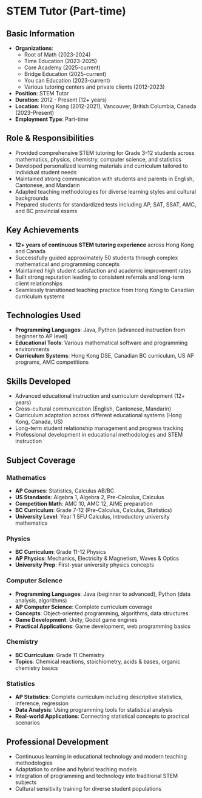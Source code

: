 # STEM Tutor (Part-time)

## Basic Information
- **Organizations**:
    - Root of Math (2023-2024)
    - Time Education (2023-2025)
    - Core Academy (2025-current) 
    - Bridge Education (2025-current)
    - You can Education (2023-current)
    - Various tutoring centers and private clients (2012-2023)
- **Position**: STEM Tutor
- **Duration**: 2012 - Present (12+ years)
- **Location**: Hong Kong (2012-2021), Vancouver, British Columbia, Canada (2023-Present)
- **Employment Type**: Part-time

## Role & Responsibilities
- Provided comprehensive STEM tutoring for Grade 3–12 students across mathematics, physics, chemistry, computer science, and statistics
- Developed personalized learning materials and curriculum tailored to individual student needs
- Maintained strong communication with students and parents in English, Cantonese, and Mandarin
- Adapted teaching methodologies for diverse learning styles and cultural backgrounds
- Prepared students for standardized tests including AP, SAT, SSAT, AMC, and BC provincial exams

## Key Achievements
- **12+ years of continuous STEM tutoring experience** across Hong Kong and Canada
- Successfully guided approximately 50 students through complex mathematical and programming concepts
- Maintained high student satisfaction and academic improvement rates
- Built strong reputation leading to consistent referrals and long-term client relationships
- Seamlessly transitioned teaching practice from Hong Kong to Canadian curriculum systems

## Technologies Used
- **Programming Languages**: Java, Python (advanced instruction from beginner to AP level)
- **Educational Tools**: Various mathematical software and programming environments
- **Curriculum Systems**: Hong Kong DSE, Canadian BC curriculum, US AP programs, AMC competitions

## Skills Developed
- Advanced educational instruction and curriculum development (12+ years)
- Cross-cultural communication (English, Cantonese, Mandarin)
- Curriculum adaptation across different educational systems (Hong Kong, Canada, US)
- Long-term student relationship management and progress tracking
- Professional development in educational methodologies and STEM instruction

## Subject Coverage

### Mathematics
- **AP Courses**: Statistics, Calculus AB/BC
- **US Standards**: Algebra 1, Algebra 2, Pre-Calculus, Calculus
- **Competition Math**: AMC 10, AMC 12, AIME preparation
- **BC Curriculum**: Grade 7-12 (Pre-Calculus, Calculus, Statistics)
- **University Level**: Year 1 SFU Calculus, introductory university mathematics

### Physics
- **BC Curriculum**: Grade 11-12 Physics
- **AP Physics**: Mechanics, Electricity & Magnetism, Waves & Optics
- **University Prep**: First-year university physics concepts

### Computer Science
- **Programming Languages**: Java (beginner to advanced), Python (data analysis, algorithms)
- **AP Computer Science**: Complete curriculum coverage
- **Concepts**: Object-oriented programming, algorithms, data structures
- **Game Development**: Unity, Godot game engines
- **Practical Applications**: Game development, web programming basics

### Chemistry
- **BC Curriculum**: Grade 11 Chemistry
- **Topics**: Chemical reactions, stoichiometry, acids & bases, organic chemistry basics

### Statistics
- **AP Statistics**: Complete curriculum including descriptive statistics, inference, regression
- **Data Analysis**: Using programming tools for statistical analysis
- **Real-world Applications**: Connecting statistical concepts to practical scenarios

## Professional Development
- Continuous learning in educational technology and modern teaching methodologies
- Adaptation to online and hybrid teaching models
- Integration of programming and technology into traditional STEM subjects
- Cultural sensitivity training for diverse student populations